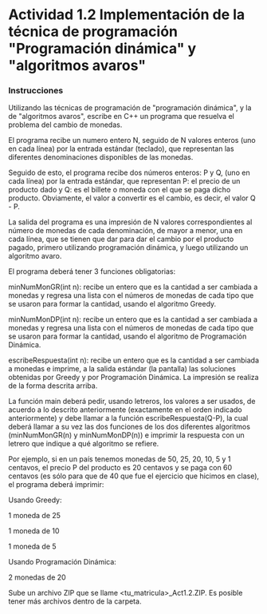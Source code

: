 # Actividad 1.2 Implementación de la técnica de programación "Programación dinámica" y "algoritmos avaros"

### Instrucciones

Utilizando las técnicas de programación de "programación dinámica", y la de "algoritmos avaros", escribe en C++ un programa que resuelva el problema del cambio de monedas.

El programa recibe un numero entero N, seguido de N valores enteros (uno en cada línea) por la entrada estándar (teclado), que representan las diferentes denominaciones disponibles de las monedas. 

Seguido de esto, el programa recibe dos números enteros: P y Q, (uno en cada línea) por la entrada estándar, que representan P: el precio de un producto dado y Q: es el billete o moneda con el que se paga dicho producto. Obviamente, el valor a convertir es el cambio, es decir, el valor Q - P.

La salida del programa es una impresión de N valores correspondientes al número de monedas de cada denominación, de mayor a menor, una en cada línea, que se tienen que dar para dar el cambio por el producto pagado, primero utilizando programación dinámica, y luego utilizando un algoritmo avaro.

El programa deberá tener 3 funciones obligatorias:

minNumMonGR(int n): recibe un entero que es la cantidad a ser cambiada a monedas y regresa una lista con el números de monedas de cada tipo que se usaron para formar la cantidad, usando el algoritmo Greedy.

minNumMonDP(int n): recibe un entero que es la cantidad a ser cambiada a monedas y regresa una lista con el números de monedas de cada tipo que se usaron para formar la cantidad, usando el algoritmo de Programación Dinámica.

escribeRespuesta(int n): recibe un entero que es la cantidad a ser cambiada a monedas e imprime, a la salida estándar (la pantalla) las soluciones obtenidas por Greedy y por Programación Dinámica. La impresión se realiza de la forma descrita arriba.

La función main deberá pedir, usando letreros, los valores a ser usados, de acuerdo a lo descrito anteriormente (exactamente en el orden indicado anteriormente) y debe llamar a la función escribeRespuesta(Q-P), la cual deberá llamar a su vez las dos funciones de los dos diferentes algoritmos (minNumMonGR(n) y minNumMonDP(n)) e imprimir la respuesta con un letrero que indique a qué algoritmo se refiere.

Por ejemplo, si en un país tenemos monedas de 50, 25, 20, 10, 5 y 1 centavos, el precio P del producto es 20 centavos y se paga con 60 centavos (es sólo para que de 40 que fue el ejercicio que hicimos en clase), el programa deberá imprimir:

Usando Greedy:

1 moneda de 25

1 moneda de 10

1 moneda de 5

Usando Programación Dinámica:

2 monedas de 20

Sube un archivo ZIP que se llame <tu_matricula>_Act1.2.ZIP. Es posible tener más archivos dentro de la carpeta.